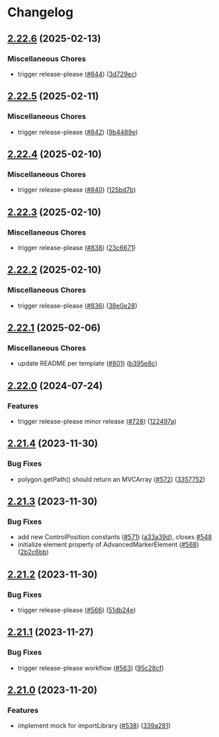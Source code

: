 # Changelog

## [2.22.6](https://github.com/googlemaps/js-jest-mocks/compare/v2.22.5...v2.22.6) (2025-02-13)


### Miscellaneous Chores

* trigger release-please ([#844](https://github.com/googlemaps/js-jest-mocks/issues/844)) ([3d729ec](https://github.com/googlemaps/js-jest-mocks/commit/3d729ec473161eabcb0f0c8d9650ba3866d49b0e))

## [2.22.5](https://github.com/googlemaps/js-jest-mocks/compare/v2.22.4...v2.22.5) (2025-02-11)


### Miscellaneous Chores

* trigger release-please ([#842](https://github.com/googlemaps/js-jest-mocks/issues/842)) ([9b4489e](https://github.com/googlemaps/js-jest-mocks/commit/9b4489e2ce19da2c1361f0722fb83c7871f70c9d))

## [2.22.4](https://github.com/googlemaps/js-jest-mocks/compare/v2.22.3...v2.22.4) (2025-02-10)


### Miscellaneous Chores

* trigger release-please ([#840](https://github.com/googlemaps/js-jest-mocks/issues/840)) ([125bd7b](https://github.com/googlemaps/js-jest-mocks/commit/125bd7b670a7363d30ca3a3ee3d9019d445000ff))

## [2.22.3](https://github.com/googlemaps/js-jest-mocks/compare/v2.22.2...v2.22.3) (2025-02-10)


### Miscellaneous Chores

* trigger release-please ([#838](https://github.com/googlemaps/js-jest-mocks/issues/838)) ([23c6671](https://github.com/googlemaps/js-jest-mocks/commit/23c667109b9de35c905c3bc1f7a2fd47c2b985a4))

## [2.22.2](https://github.com/googlemaps/js-jest-mocks/compare/v2.22.1...v2.22.2) (2025-02-10)


### Miscellaneous Chores

* trigger release-please ([#836](https://github.com/googlemaps/js-jest-mocks/issues/836)) ([38e0e28](https://github.com/googlemaps/js-jest-mocks/commit/38e0e2892d4d82aeff6ea6bf0dc4a9987e184ad8))

## [2.22.1](https://github.com/googlemaps/js-jest-mocks/compare/v2.22.0...v2.22.1) (2025-02-06)


### Miscellaneous Chores

* update README per template ([#801](https://github.com/googlemaps/js-jest-mocks/issues/801)) ([b395e8c](https://github.com/googlemaps/js-jest-mocks/commit/b395e8ce28e0b4a36567c28bfb2c5103e1f1d478))

## [2.22.0](https://github.com/googlemaps/js-jest-mocks/compare/v2.21.4...v2.22.0) (2024-07-24)


### Features

* trigger release-please minor release ([#728](https://github.com/googlemaps/js-jest-mocks/issues/728)) ([122497a](https://github.com/googlemaps/js-jest-mocks/commit/122497aad83fea1b9daac3654784573515446bcc))

## [2.21.4](https://github.com/googlemaps/js-jest-mocks/compare/v2.21.3...v2.21.4) (2023-11-30)


### Bug Fixes

* polygon.getPath() should return an MVCArray ([#572](https://github.com/googlemaps/js-jest-mocks/issues/572)) ([3357752](https://github.com/googlemaps/js-jest-mocks/commit/3357752a651644f20e21708ee25132773c802236))

## [2.21.3](https://github.com/googlemaps/js-jest-mocks/compare/v2.21.2...v2.21.3) (2023-11-30)


### Bug Fixes

* add new ControlPosition constants ([#571](https://github.com/googlemaps/js-jest-mocks/issues/571)) ([a33a39d](https://github.com/googlemaps/js-jest-mocks/commit/a33a39d3ecbcc1523eb56a2d3d035c363fcb2e32)), closes [#548](https://github.com/googlemaps/js-jest-mocks/issues/548)
* initialize element property of AdvancedMarkerElement ([#568](https://github.com/googlemaps/js-jest-mocks/issues/568)) ([2b2c6bb](https://github.com/googlemaps/js-jest-mocks/commit/2b2c6bbeb3f29dace7d63f920575c46ca14f1fef))

## [2.21.2](https://github.com/googlemaps/js-jest-mocks/compare/v2.21.1...v2.21.2) (2023-11-30)


### Bug Fixes

* trigger release-please ([#566](https://github.com/googlemaps/js-jest-mocks/issues/566)) ([51db24e](https://github.com/googlemaps/js-jest-mocks/commit/51db24e301b5b187a68494f11d22569a73382134))

## [2.21.1](https://github.com/googlemaps/js-jest-mocks/compare/v2.21.0...v2.21.1) (2023-11-27)


### Bug Fixes

* trigger release-please workflow ([#563](https://github.com/googlemaps/js-jest-mocks/issues/563)) ([95c28cf](https://github.com/googlemaps/js-jest-mocks/commit/95c28cf9ed6f1a4cc19bce75a6dced444c2f8aae))

## [2.21.0](https://github.com/googlemaps/js-jest-mocks/compare/v2.20.2...v2.21.0) (2023-11-20)


### Features

* implement mock for importLibrary ([#538](https://github.com/googlemaps/js-jest-mocks/issues/538)) ([339a281](https://github.com/googlemaps/js-jest-mocks/commit/339a2810cd7df738dba93172682dd5b32c62a66c))
